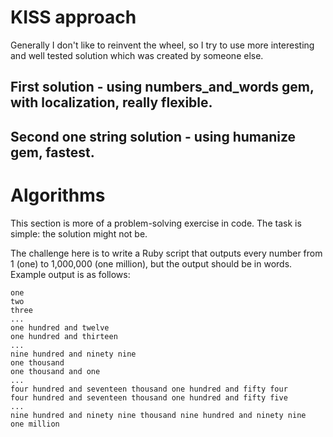 # KISS approach

Generally I don't like to reinvent the wheel, so I try to use more interesting and well tested solution which was created by someone else.

## First solution - using numbers_and_words gem, with localization, really flexible.

## Second one string solution - using humanize gem, fastest.

# Algorithms

This section is more of a problem-solving exercise in code. The task is
simple: the solution might not be.

The challenge here is to write a Ruby script that outputs every number
from 1 (one) to 1,000,000 (one million), but the output should be in
words. Example output is as follows:

```
one
two
three
...
one hundred and twelve
one hundred and thirteen
...
nine hundred and ninety nine
one thousand
one thousand and one
...
four hundred and seventeen thousand one hundred and fifty four
four hundred and seventeen thousand one hundred and fifty five
...
nine hundred and ninety nine thousand nine hundred and ninety nine
one million
```
